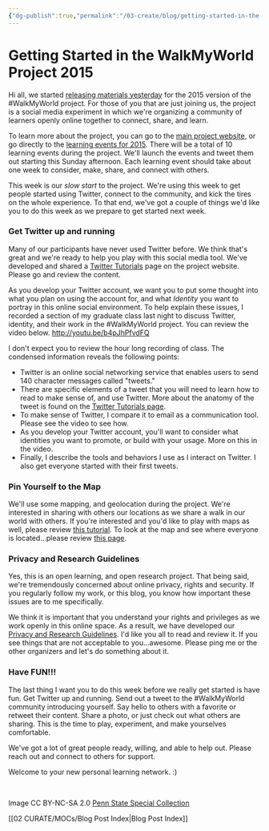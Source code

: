 ```yaml
---
{"dg-publish":true,"permalink":"/03-create/blog/getting-started-in-the-walk-my-world-project-2015/","title":"Getting Started in the #WalkMyWorld Project 2015","tags":["twitter","walkmyworld"]}
---
```


# Getting Started in the WalkMyWorld Project 2015

Hi all, we started [releasing materials yesterday](http://wiobyrne.com/walkmyworld-2015/) for the 2015 version of the #WalkMyWorld project. For those of you that are just joining us, the project is a social media experiment in which we're organizing a community of learners openly online together to connect, share, and learn.

To learn more about the project, you can go to the [main project website](https://sites.google.com/site/walkmyworldproject/), or go directly to the [learning events for 2015](https://sites.google.com/site/walkmyworldproject/2015-learning-events). There will be a total of 10 learning events during the project. We'll launch the events and tweet them out starting this Sunday afternoon. Each learning event should take about one week to consider, make, share, and connect with others.

This week is our _slow start_ to the project. We're using this week to get people started using Twitter, connect to the community, and kick the tires on the whole experience. To that end, we've got a couple of things we'd like you to do this week as we prepare to get started next week.

### Get Twitter up and running

Many of our participants have never used Twitter before. We think that's great and we're ready to help you play with this social media tool. We've developed and shared a [Twitter Tutorials](https://sites.google.com/site/walkmyworldproject/twitter-tutorial) page on the project website. Please go and review the content.

As you develop your Twitter account, we want you to put some thought into what you plan on using the account for, and what _Identity_ you want to portray in this online social environment. To help explain these issues, I recorded a section of my graduate class last night to discuss Twitter, identity, and their work in the #WalkMyWorld project. You can review the video below. http://youtu.be/b4pJhPfvdFQ

I don't expect you to review the hour long recording of class. The condensed information reveals the following points:

- Twitter is an online social networking service that enables users to send 140 character messages called "tweets."
- There are specific elements of a tweet that you will need to learn how to read to make sense of, and use Twitter. More about the anatomy of the tweet is found on the [Twitter Tutorials page](https://sites.google.com/site/walkmyworldproject/twitter-tutorial).
- To make sense of Twitter, I compare it to email as a communication tool. Please see the video to see how.
- As you develop your Twitter account, you'll want to consider what identities you want to promote, or build with your usage. More on this in the video.
- Finally, I describe the tools and behaviors I use as I interact on Twitter. I also get everyone started with their first tweets.

### Pin Yourself to the Map

We'll use some mapping, and geolocation during the project. We're interested in sharing with others our locations as we share a walk in our world with others. If you're interested and you'd like to play with maps as well, please review [this tutorial](https://sites.google.com/site/walkmyworldproject/maps). To look at the map and see where everyone is located...please review [this page](https://sites.google.com/site/walkmyworldproject/where).

### Privacy and Research Guidelines

Yes, this is an open learning, and open research project. That being said, we're tremendously concerned about online privacy, rights and security. If you regularly follow my work, or this blog, you know how important these issues are to me specifically.

We think it is important that you understand your rights and privileges as we work openly in this online space. As a result, we have developed our [Privacy and Research Guidelines](https://sites.google.com/site/walkmyworldproject/privacy-research-guidelines). I'd like you all to read and review it. If you see things that are not acceptable to you...awesome. Please ping me or the other organizers and let's do something about it.

### Have FUN!!!

The last thing I want you to do this week before we really get started is have fun. Get Twitter up and running. Send out a tweet to the #WalkMyWorld community introducing yourself. Say hello to others with a favorite or retweet their content. Share a photo, or just check out what others are sharing. This is the time to play, experiment, and make yourselves comfortable.

We've got a lot of great people ready, willing, and able to help out. Please reach out and connect to others for support.

Welcome to your new personal learning network. :)

 

Image CC BY-NC-SA 2.0 [Penn State Special Collection](https://www.flickr.com/photos/pennstatespecial/8470227149/in/photolist-4Rpopg-7fwSy4-39mwr9-bacYRF-dV2aF7-dV2aFU-dUsyPZ-dS9vir-dUu8qt-dUu8r8-d2CRcW-dUsyKT-dUyaZL-a2yV4o-dUyaZ5-cdZyKj-61JiYR-a2yU6b-dUVA9V-dSfAT3-dUsyMP-dUzJVN-dUzJWq-dUsyKg-dUzJZ7-8w3XMj-bad7n6-94SnX6-dUMwDc-dUMvxc-dUMw7i-dUT6R5-dUMvoT-dUMvjX-dUMvAZ-dUTbh5-dUMvtH-dUMvPv-7xJi3Y-bad9w6-baegP8-iyvDJK-jmjHm2-badUVH-jmmjUx-bad5Zx-jmjEnB-jmmW3Q-bad1Ct-93vYdr)

[[02 CURATE/MOCs/Blog Post Index\|Blog Post Index]]